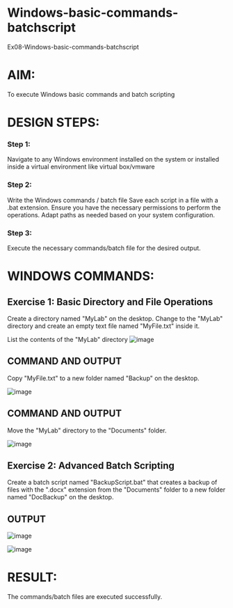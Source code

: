 # Windows-basic-commands-batchscript
Ex08-Windows-basic-commands-batchscript

# AIM:
To execute Windows basic commands and batch scripting

# DESIGN STEPS:

### Step 1:

Navigate to any Windows environment installed on the system or installed inside a virtual environment like virtual box/vmware 

### Step 2:

Write the Windows commands / batch file
Save each script in a file with a .bat extension.
Ensure you have the necessary permissions to perform the operations.
Adapt paths as needed based on your system configuration.
### Step 3:

Execute the necessary commands/batch file for the desired output. 




# WINDOWS COMMANDS:
## Exercise 1: Basic Directory and File Operations
Create a directory named "MyLab" on the desktop.
Change to the "MyLab" directory and create an empty text file named "MyFile.txt" inside it.

List the contents of the "MyLab" directory
![image](https://github.com/SarweshvaranA/Windows-basic-commands-batchscript/assets/146930981/ff82e0f2-b12b-4178-9b4f-bc01c454f4b7)

## COMMAND AND OUTPUT

Copy "MyFile.txt" to a new folder named "Backup" on the desktop.

![image](https://github.com/SarweshvaranA/Windows-basic-commands-batchscript/assets/146930981/800f117e-0ac4-47cd-91c5-25defd4c5f7d)


## COMMAND AND OUTPUT

Move the "MyLab" directory to the "Documents" folder.

![image](https://github.com/SarweshvaranA/Windows-basic-commands-batchscript/assets/146930981/78351c27-0b33-4b69-b53c-d22e0254f331)

## Exercise 2: Advanced Batch Scripting
Create a batch script named "BackupScript.bat" that creates a backup of files with the ".docx" extension from the "Documents" folder to a new folder named "DocBackup" on the desktop.


## OUTPUT
![image](https://github.com/SarweshvaranA/Windows-basic-commands-batchscript/assets/146930981/e3ece7de-1c83-435a-8a07-62f4f4e2f30a)

![image](https://github.com/SarweshvaranA/Windows-basic-commands-batchscript/assets/146930981/26628f66-ada7-4e1d-8ea5-86e3dfcb4560)




# RESULT:
The commands/batch files are executed successfully.

